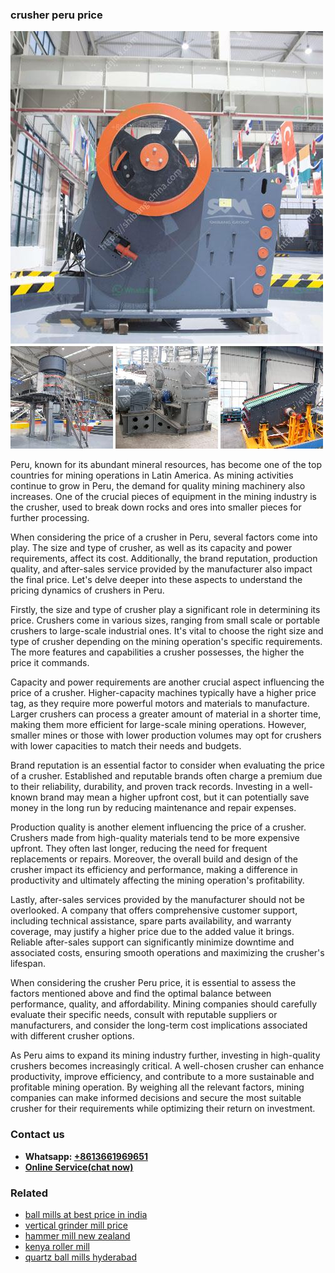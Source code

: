 <h3>crusher peru price</h3><img src='1702260199.jpg' alt=''><p>Peru, known for its abundant mineral resources, has become one of the top countries for mining operations in Latin America. As mining activities continue to grow in Peru, the demand for quality mining machinery also increases. One of the crucial pieces of equipment in the mining industry is the crusher, used to break down rocks and ores into smaller pieces for further processing.</p><p>When considering the price of a crusher in Peru, several factors come into play. The size and type of crusher, as well as its capacity and power requirements, affect its cost. Additionally, the brand reputation, production quality, and after-sales service provided by the manufacturer also impact the final price. Let's delve deeper into these aspects to understand the pricing dynamics of crushers in Peru.</p><p>Firstly, the size and type of crusher play a significant role in determining its price. Crushers come in various sizes, ranging from small scale or portable crushers to large-scale industrial ones. It's vital to choose the right size and type of crusher depending on the mining operation's specific requirements. The more features and capabilities a crusher possesses, the higher the price it commands.</p><p>Capacity and power requirements are another crucial aspect influencing the price of a crusher. Higher-capacity machines typically have a higher price tag, as they require more powerful motors and materials to manufacture. Larger crushers can process a greater amount of material in a shorter time, making them more efficient for large-scale mining operations. However, smaller mines or those with lower production volumes may opt for crushers with lower capacities to match their needs and budgets.</p><p>Brand reputation is an essential factor to consider when evaluating the price of a crusher. Established and reputable brands often charge a premium due to their reliability, durability, and proven track records. Investing in a well-known brand may mean a higher upfront cost, but it can potentially save money in the long run by reducing maintenance and repair expenses.</p><p>Production quality is another element influencing the price of a crusher. Crushers made from high-quality materials tend to be more expensive upfront. They often last longer, reducing the need for frequent replacements or repairs. Moreover, the overall build and design of the crusher impact its efficiency and performance, making a difference in productivity and ultimately affecting the mining operation's profitability.</p><p>Lastly, after-sales services provided by the manufacturer should not be overlooked. A company that offers comprehensive customer support, including technical assistance, spare parts availability, and warranty coverage, may justify a higher price due to the added value it brings. Reliable after-sales support can significantly minimize downtime and associated costs, ensuring smooth operations and maximizing the crusher's lifespan.</p><p>When considering the crusher Peru price, it is essential to assess the factors mentioned above and find the optimal balance between performance, quality, and affordability. Mining companies should carefully evaluate their specific needs, consult with reputable suppliers or manufacturers, and consider the long-term cost implications associated with different crusher options.</p><p>As Peru aims to expand its mining industry further, investing in high-quality crushers becomes increasingly critical. A well-chosen crusher can enhance productivity, improve efficiency, and contribute to a more sustainable and profitable mining operation. By weighing all the relevant factors, mining companies can make informed decisions and secure the most suitable crusher for their requirements while optimizing their return on investment.</p><h3>Contact us</h3><ul><li><strong>Whatsapp:&nbsp;<a href="https://wa.me/8613661969651">+8613661969651</a></strong></li><li><a href="https://swt.shibang-china.com/?git&amp;zhl&amp;crusher peru price"><strong>Online Service(chat now)</strong></a></li></ul><h3>Related</h3><ul><li><a href='ball mills at best price in india.md'>ball mills at best price in india</a></li><li><a href='vertical grinder mill price.md'>vertical grinder mill price</a></li><li><a href='hammer mill new zealand.md'>hammer mill new zealand</a></li><li><a href='kenya roller mill.md'>kenya roller mill</a></li><li><a href='quartz ball mills hyderabad.md'>quartz ball mills hyderabad</a></li></ul>